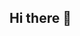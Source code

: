 ## Hi there 👋

<!--
**Banan41k78/Banan41k78** is a ✨ _special_ ✨ repository because its `README.md` (this file) appears on your GitHub profile.

Here are some ideas to get you started:

- 🔭 I’m currently working on ...
Data analytics;
system analytics;
gamedev;
- 🌱 I’m currently learning ...
c++;
python;
tentherflow;
keras;
pytorch;
docker;
- 👯 I’m looking to collaborate on ...
ml;
1c;
gamedev;
- 🤔 I’m looking for help with ...
starting in ml and AI.
- 💬 Ask me about ...
- 📫 How to reach me: ...
- 😄 Pronouns: ...
- ⚡ Fun fact: ...
--
